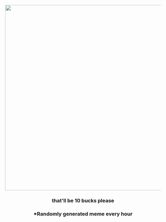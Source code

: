 <p align="center">
        <img src="https://i.redd.it/5nhpnniyl5891.gif" width="600" height="600">
        </p>
        <h3 align="center">that'll be 10 bucks please</h3>
        <h3 align="center">*Randomly generated meme every hour</h3>
    